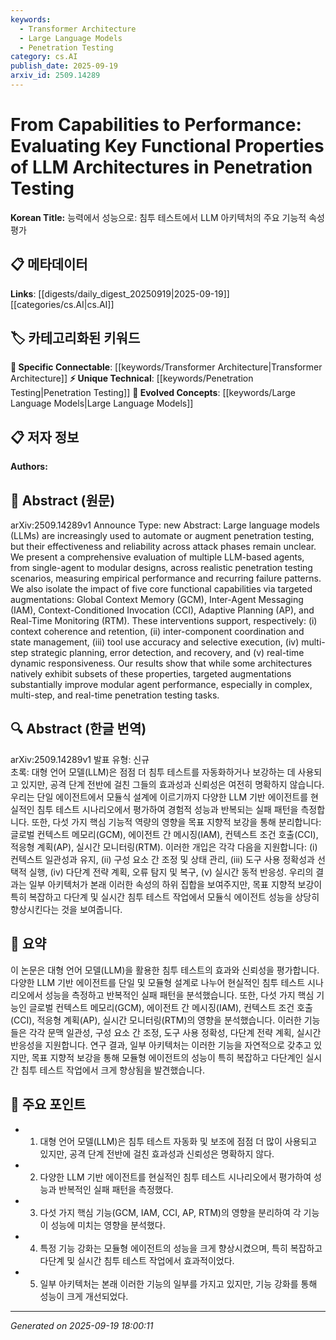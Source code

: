 ```yaml
---
keywords:
  - Transformer Architecture
  - Large Language Models
  - Penetration Testing
category: cs.AI
publish_date: 2025-09-19
arxiv_id: 2509.14289
---
```


<!-- KEYWORD_LINKING_METADATA:
{
  "processed_timestamp": "2025-09-22 21:43:13.478366",
  "vocabulary_version": "1.0",
  "selected_keywords": [
    "Transformer Architecture",
    "Large Language Models",
    "Penetration Testing"
  ],
  "rejected_keywords": [
    "Adaptive Planning",
    "Real-Time Monitoring"
  ],
  "similarity_scores": {
    "Transformer Architecture": 0.78,
    "Large Language Models": 0.8,
    "Penetration Testing": 0.75
  },
  "extraction_method": "AI_prompt_based",
  "budget_applied": true
}
-->


# From Capabilities to Performance: Evaluating Key Functional Properties of LLM Architectures in Penetration Testing

**Korean Title:** 능력에서 성능으로: 침투 테스트에서 LLM 아키텍처의 주요 기능적 속성 평가

## 📋 메타데이터

**Links**: [[digests/daily_digest_20250919|2025-09-19]]   [[categories/cs.AI|cs.AI]]

## 🏷️ 카테고리화된 키워드
**🔗 Specific Connectable**: [[keywords/Transformer Architecture|Transformer Architecture]]
**⚡ Unique Technical**: [[keywords/Penetration Testing|Penetration Testing]]
**🚀 Evolved Concepts**: [[keywords/Large Language Models|Large Language Models]]

## 📋 저자 정보

**Authors:** 

## 📄 Abstract (원문)

arXiv:2509.14289v1 Announce Type: new 
Abstract: Large language models (LLMs) are increasingly used to automate or augment penetration testing, but their effectiveness and reliability across attack phases remain unclear. We present a comprehensive evaluation of multiple LLM-based agents, from single-agent to modular designs, across realistic penetration testing scenarios, measuring empirical performance and recurring failure patterns. We also isolate the impact of five core functional capabilities via targeted augmentations: Global Context Memory (GCM), Inter-Agent Messaging (IAM), Context-Conditioned Invocation (CCI), Adaptive Planning (AP), and Real-Time Monitoring (RTM). These interventions support, respectively: (i) context coherence and retention, (ii) inter-component coordination and state management, (iii) tool use accuracy and selective execution, (iv) multi-step strategic planning, error detection, and recovery, and (v) real-time dynamic responsiveness. Our results show that while some architectures natively exhibit subsets of these properties, targeted augmentations substantially improve modular agent performance, especially in complex, multi-step, and real-time penetration testing tasks.

## 🔍 Abstract (한글 번역)

arXiv:2509.14289v1 발표 유형: 신규  
초록: 대형 언어 모델(LLM)은 점점 더 침투 테스트를 자동화하거나 보강하는 데 사용되고 있지만, 공격 단계 전반에 걸친 그들의 효과성과 신뢰성은 여전히 명확하지 않습니다. 우리는 단일 에이전트에서 모듈식 설계에 이르기까지 다양한 LLM 기반 에이전트를 현실적인 침투 테스트 시나리오에서 평가하여 경험적 성능과 반복되는 실패 패턴을 측정합니다. 또한, 다섯 가지 핵심 기능적 역량의 영향을 목표 지향적 보강을 통해 분리합니다: 글로벌 컨텍스트 메모리(GCM), 에이전트 간 메시징(IAM), 컨텍스트 조건 호출(CCI), 적응형 계획(AP), 실시간 모니터링(RTM). 이러한 개입은 각각 다음을 지원합니다: (i) 컨텍스트 일관성과 유지, (ii) 구성 요소 간 조정 및 상태 관리, (iii) 도구 사용 정확성과 선택적 실행, (iv) 다단계 전략 계획, 오류 탐지 및 복구, (v) 실시간 동적 반응성. 우리의 결과는 일부 아키텍처가 본래 이러한 속성의 하위 집합을 보여주지만, 목표 지향적 보강이 특히 복잡하고 다단계 및 실시간 침투 테스트 작업에서 모듈식 에이전트 성능을 상당히 향상시킨다는 것을 보여줍니다.

## 📝 요약

이 논문은 대형 언어 모델(LLM)을 활용한 침투 테스트의 효과와 신뢰성을 평가합니다. 다양한 LLM 기반 에이전트를 단일 및 모듈형 설계로 나누어 현실적인 침투 테스트 시나리오에서 성능을 측정하고 반복적인 실패 패턴을 분석했습니다. 또한, 다섯 가지 핵심 기능인 글로벌 컨텍스트 메모리(GCM), 에이전트 간 메시징(IAM), 컨텍스트 조건 호출(CCI), 적응형 계획(AP), 실시간 모니터링(RTM)의 영향을 분석했습니다. 이러한 기능들은 각각 문맥 일관성, 구성 요소 간 조정, 도구 사용 정확성, 다단계 전략 계획, 실시간 반응성을 지원합니다. 연구 결과, 일부 아키텍처는 이러한 기능을 자연적으로 갖추고 있지만, 목표 지향적 보강을 통해 모듈형 에이전트의 성능이 특히 복잡하고 다단계인 실시간 침투 테스트 작업에서 크게 향상됨을 발견했습니다.

## 🎯 주요 포인트

- 1. 대형 언어 모델(LLM)은 침투 테스트 자동화 및 보조에 점점 더 많이 사용되고 있지만, 공격 단계 전반에 걸친 효과성과 신뢰성은 명확하지 않다.

- 2. 다양한 LLM 기반 에이전트를 현실적인 침투 테스트 시나리오에서 평가하여 성능과 반복적인 실패 패턴을 측정했다.

- 3. 다섯 가지 핵심 기능(GCM, IAM, CCI, AP, RTM)의 영향을 분리하여 각 기능이 성능에 미치는 영향을 분석했다.

- 4. 특정 기능 강화는 모듈형 에이전트의 성능을 크게 향상시켰으며, 특히 복잡하고 다단계 및 실시간 침투 테스트 작업에서 효과적이었다.

- 5. 일부 아키텍처는 본래 이러한 기능의 일부를 가지고 있지만, 기능 강화를 통해 성능이 크게 개선되었다.

---

*Generated on 2025-09-19 18:00:11*